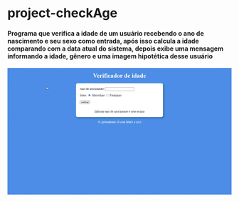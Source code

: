 ﻿# project-checkAge
 
 #### Programa que verifica a idade de um usuário recebendo o ano de nascimento e seu sexo como entrada, após isso calcula a idade comparando com a data atual do sistema, depois exibe uma mensagem informando a idade, gênero e uma imagem hipotética desse usuário

![demo](https://github.com/samuelalmeida95/project-checkAge/blob/main/Program%20Idades%20-%20Google%20Chrome%202020-11-20%2016-00-52.gif)
 
